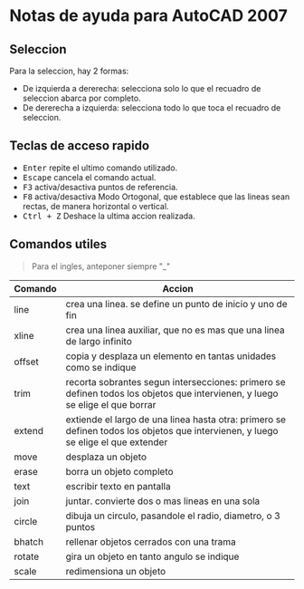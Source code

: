 # Notas de ayuda para AutoCAD 2007

## Seleccion
Para la seleccion, hay 2 formas:
+ De izquierda a dererecha: selecciona solo lo que el recuadro de seleccion abarca por completo.
+ De dererecha a izquierda: selecciona todo lo que toca el recuadro de seleccion.

## Teclas de acceso rapido
+ <kbd>Enter</kbd> repite el ultimo comando utilizado.
+ <kbd>Escape</kbd> cancela el comando actual.
+ <kbd>F3</kbd> activa/desactiva puntos de referencia.
+ <kbd>F8</kbd> activa/desactiva Modo Ortogonal, que establece que las lineas sean rectas, de manera horizontal o vertical.
+ <kbd>Ctrl + Z</kbd> Deshace la ultima accion realizada.

## Comandos utiles
> Para el ingles, anteponer siempre "_"

| Comando    | Accion |
| ---------- | ------ |
| line       | crea una linea. se define un punto de inicio y uno de fin |
| xline      | crea una linea auxiliar, que no es mas que una linea de largo infinito |
| offset     | copia y desplaza un elemento en tantas unidades como se indique |
| trim       | recorta sobrantes segun intersecciones: primero se definen todos los objetos que intervienen, y luego se elige el que borrar |
| extend     | extiende el largo de una linea hasta otra: primero se definen todos los objetos que intervienen, y luego se elige el que extender |
| move       | desplaza un objeto |
| erase      | borra un objeto completo |
| text       | escribir texto en pantalla |
| join       | juntar. convierte dos o mas lineas en una sola |
| circle     | dibuja un circulo, pasandole el radio, diametro, o 3 puntos |
| bhatch     | rellenar objetos cerrados con una trama |
| rotate     | gira un objeto en tanto angulo se indique |
| scale      | redimensiona un objeto |
